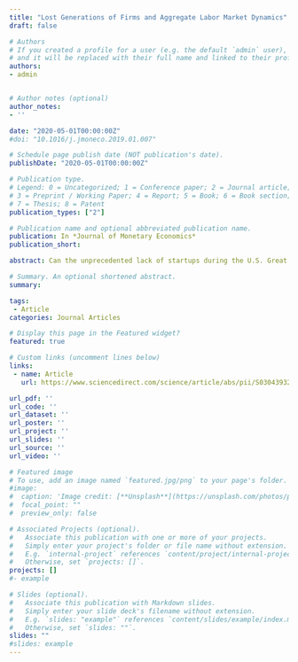 ```yaml
---
title: "Lost Generations of Firms and Aggregate Labor Market Dynamics"
draft: false

# Authors
# If you created a profile for a user (e.g. the default `admin` user), write the username (folder name) here
# and it will be replaced with their full name and linked to their profile.
authors:
- admin


# Author notes (optional)
author_notes:
- ''

date: "2020-05-01T00:00:00Z"
#doi: "10.1016/j.jmoneco.2019.01.007"

# Schedule page publish date (NOT publication's date).
publishDate: "2020-05-01T00:00:00Z"

# Publication type.
# Legend: 0 = Uncategorized; 1 = Conference paper; 2 = Journal article;
# 3 = Preprint / Working Paper; 4 = Report; 5 = Book; 6 = Book section;
# 7 = Thesis; 8 = Patent
publication_types: ["2"]

# Publication name and optional abbreviated publication name.
publication: In *Journal of Monetary Economics*
publication_short:

abstract: Can the unprecedented lack of startups during the U.S. Great Recession have persistently negative effects? While fewer firms hiring workers can mechanically reduce employment for many years, this may be offset by feedback effects on lower wages, slacker labor markets and higher profits. An estimated model of firm dynamics and frictional labor markets suggests that such feedback effects are too weak to offset the direct impact of fewer startups. Had firm entry remained constantduring the Great Recession, output would have recovered 4–6 years earlier and unemployment would have been 0.5 percentage points lower even 10 years after the crisis.

# Summary. An optional shortened abstract.
summary:

tags:
 - Article
categories: Journal Articles

# Display this page in the Featured widget?
featured: true

# Custom links (uncomment lines below)
links:
 - name: Article
   url: https://www.sciencedirect.com/science/article/abs/pii/S0304393219300078?via%3Dihub

url_pdf: ''
url_code: ''
url_dataset: ''
url_poster: ''
url_project: ''
url_slides: ''
url_source: ''
url_video: ''

# Featured image
# To use, add an image named `featured.jpg/png` to your page's folder.
#image:
#  caption: 'Image credit: [**Unsplash**](https://unsplash.com/photos/pLCdAaMFLTE)'
#  focal_point: ""
#  preview_only: false

# Associated Projects (optional).
#   Associate this publication with one or more of your projects.
#   Simply enter your project's folder or file name without extension.
#   E.g. `internal-project` references `content/project/internal-project/index.md`.
#   Otherwise, set `projects: []`.
projects: []
#- example

# Slides (optional).
#   Associate this publication with Markdown slides.
#   Simply enter your slide deck's filename without extension.
#   E.g. `slides: "example"` references `content/slides/example/index.md`.
#   Otherwise, set `slides: ""`.
slides: ""
#slides: example
---
```

